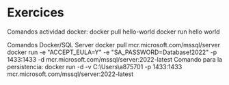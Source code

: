 # Exercices
Comandos actividad docker:
docker pull hello-world
docker run hello world

Comandos Docker/SQL Server
docker pull mcr.microsoft.com/mssql/server
docker run -e "ACCEPT_EULA=Y" -e "SA_PASSWORD=Database!2022" -p 1433:1433 -d mcr.microsoft.com/mssql/server:2022-latest
Comando para la persistencia:
docker run -d -v C:\Users\a875701 -p 1433:1433 mcr.microsoft.com/mssql/server:2022-latest 
